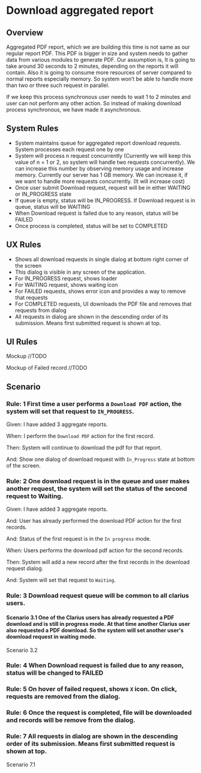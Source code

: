 # Download aggregated report



## Overview

Aggregated PDF report, which we are building this time is not same as our regular report PDF. This PDF is bigger in size and system needs to gather data from various modules to generate PDF. Our assumption is, It is going to take around 30 seconds to 2 minutes, depending on the reports it will contain. Also it is going to consume more resources of server compared to normal reports especially memory. So system won’t be able to handle more than two or three such request in parallel.

If we keep this process synchronous user needs to wait 1 to 2 minutes and user can not perform any other action. So instead of making download process synchronous, we have made it asynchronous. 

## System Rules

- System maintains queue for aggregated report download requests. System processes each request one by one
- System will process n request concurrently (Currently we will keep this value of n = 1 or 2, so system will handle two requests concurrently). We can increase this number by observing memory usage and increase memory. Currently our server has 1 GB memory. We can increase it, if we want to handle more requests concurrently. (It will increase cost)
- Once user submit Download request, request will be in either WAITING or IN_PROGRESS state
- If queue is empty, status will be IN_PROGRESS. If Download request is in queue, status will be WAITING
- When Download request is failed due to any reason, status will be FAILED
- Once process is completed, status will be set to COMPLETED

## UX Rules

- Shows all download requests in single dialog at bottom right corner of the screen
- This dialog is visible in any screen of the application.
- For IN_PROGRESS request, shows loader
- For WAITING request, shows waiting icon
- For FAILED requests, shows error icon and provides a way to remove that requests
- For COMPLETED requests, UI downloads the PDF file and removes that requests from dialog
- All requests in dialog are shown in the descending order of its submission. Means first submitted request is shown at top.

## UI Rules

Mockup //TODO

Mockup of Failed record //TODO



## Scenario

### Rule: 1 First time a user performs a `Download PDF` action, the system will set that request to `IN_PROGRESS`.

Given: I have added 3 aggregate reports.

When: I perform the `Download PDF` action for the first record.

Then: System will continue to download the pdf for that report.

And: Show one dialog of download request with `In_Progress` state at bottom of the screen.

### Rule: 2 One download request is in the queue and user makes another request, the system will set the status of the second request to Waiting.

Given: I have added 3 aggregate reports.

And: User has already performed the download PDF action for the first records.

And: Status of the first request is in the `In progress`  mode.

When: Users performs the download pdf action for the second records.

Then: System will add a new record after the first records in the download request dialog.

And: System will set that request to `Waiting`.

### Rule: 3 Download request queue will be common to all clarius users.

#### Scenario 3.1 One of the Clarius users has already requested a PDF download and is still in progress mode. At that time another Clarius user also requested a PDF download. So the system will set another user's download request in waiting mode.

Scenario 3.2

### Rule: 4 When Download request is failed due to any reason, status will be changed to FAILED

### Rule: 5 On hover of failed request, shows `X` icon. On click, requests are removed from the dialog.

### Rule: 6 Once the request is completed, file will be downloaded and records will be remove from the dialog.

### Rule: 7 All requests in dialog are shown in the descending order of its submission. Means first submitted request is shown at top.

Scenario 7.1 